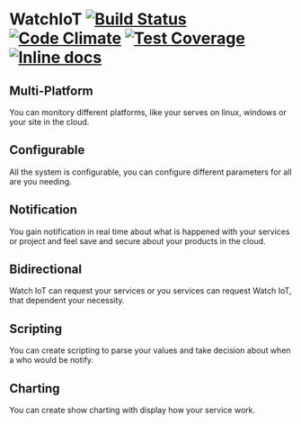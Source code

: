 WatchIoT [![Build Status](https://travis-ci.org/gorums/WatchIoT.svg)](https://travis-ci.org/gorums/WatchIoT) [![Code Climate](https://codeclimate.com/github/gorums/WatchIoT/badges/gpa.svg)](https://codeclimate.com/github/gorums/WatchIoT) [![Test Coverage](https://codeclimate.com/github/gorums/WatchIoT/badges/coverage.svg)](https://codeclimate.com/github/gorums/WatchIoT/coverage) [![Inline docs](http://inch-ci.org/github/gorums/watchiot.svg?branch=master)](http://inch-ci.org/github/gorums/watchiot)
==



Multi-Platform
--

You can monitory different platforms, like your serves on linux, windows or your site in the cloud.

Configurable
--

All the system is configurable, you can configure different parameters for all are you needing.

Notification
--

You gain notification in real time about what is happened with your services or project and feel save and secure about your products in the cloud.

Bidirectional
--

Watch IoT can request your services or you services can request Watch IoT, that dependent your necessity.

Scripting
--

You can create scripting to parse your values and take decision about when a who would be notify.

Charting
--

You can create show charting with display how your service work.
